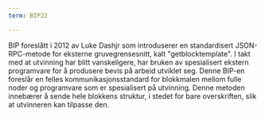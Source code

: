 ```yaml
---
term: BIP22

---
```

BIP foreslått i 2012 av Luke Dashjr som introduserer en standardisert JSON-RPC-metode for eksterne gruvegrensesnitt, kalt "getblocktemplate". I takt med at utvinning har blitt vanskeligere, har bruken av spesialisert ekstern programvare for å produsere bevis på arbeid utviklet seg. Denne BIP-en foreslår en felles kommunikasjonsstandard for blokkmalen mellom fulle noder og programvare som er spesialisert på utvinning. Denne metoden innebærer å sende hele blokkens struktur, i stedet for bare overskriften, slik at utvinneren kan tilpasse den.